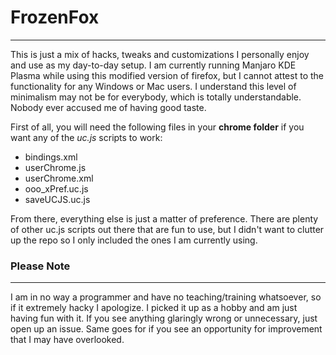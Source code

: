 # FrozenFox
___
This is just a mix of hacks, tweaks and customizations I personally enjoy and use as my day-to-day setup. I am  currently running Manjaro KDE Plasma while using this modified version of firefox, but I cannot attest to the functionality for any Windows or Mac users. I understand this level of minimalism may not be for everybody, which is totally understandable. Nobody ever accused me of having good taste. 

First of all, you will need the following files in your **chrome folder** if you want any of the *uc.js* scripts to work:
- bindings.xml
- userChrome.js
- userChrome.xml
- ooo_xPref.uc.js
- saveUCJS.uc.js

From there, everything else is just a matter of preference. There are plenty of other uc.js scripts out there that are fun to use, but I didn't want to clutter up the repo so I only included the ones I am currently using. 

### Please Note
___
I am in no way a programmer and have no teaching/training whatsoever, so if it extremely hacky I apologize. I picked it up as a hobby and am just having fun with it. If you see anything glaringly wrong or unnecessary, just open up an issue. Same goes for if you see an opportunity for improvement that I may have overlooked. 
